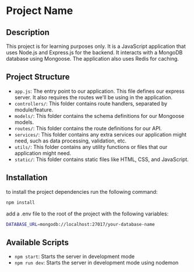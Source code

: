 # Project Name

## Description

This project is for learning purposes only. It is a JavaScript application that uses Node.js and Express.js for the backend. It interacts with a MongoDB database using Mongoose. The application also uses Redis for caching.

## Project Structure

- `app.js`: The entry point to our application. This file defines our express server. It also requires the routes we'll be using in the application.
- `controllers/`: This folder contains route handlers, separated by module/feature.
- `models/`: This folder contains the schema definitions for our Mongoose models.
- `routes/`: This folder contains the route definitions for our API.
- `services/`: This folder contains any extra services our application might need, such as data processing, validation, etc.
- `utils/`: This folder contains any utility functions or files that our application might need.
- `static/`: This folder contains static files like HTML, CSS, and JavaScript.

## Installation

to install the project dependencies run the following command:

```bash
npm install
```

add a .env file to the root of the project with the following variables:

```bash
DATABASE_URL=mongodb://localhost:27017/your-database-name
```

## Available Scripts

- `npm start`: Starts the server in development mode
- `npm run dev`: Starts the server in development mode using nodemon

